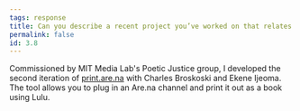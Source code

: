 ```yaml
---
tags: response
title: Can you describe a recent project you’ve worked on that relates to interaction design?
permalink: false
id: 3.8
---
```


Commissioned by MIT Media Lab's Poetic Justice group, I developed the second iteration of [print.are.na](https://print.are.na/) with Charles Broskoski and Ekene Ijeoma. The tool allows you to plug in an Are.na channel and print it out as a book using Lulu.
